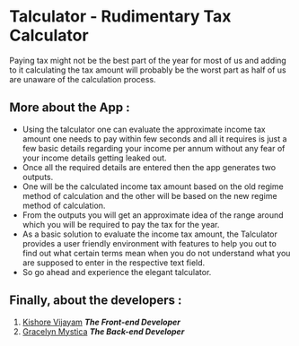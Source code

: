 # Talculator - Rudimentary Tax Calculator
Paying tax might not be the best part of the year for most of us and adding to it calculating the tax amount will probably be the worst part as half of us are unaware of the calculation process.
## More about the App :
- Using the talculator one can evaluate the approximate income tax amount one needs to pay within few seconds and all it requires is just a few basic details regarding your income per annum without any fear of your income details getting leaked out.
- Once all the required details are entered then the app generates two outputs.
- One will be the calculated income tax amount based on the old regime method of calculation and the other will be based on the new regime method of calculation.
- From the outputs you will get an approximate idea of the range around which you will be required to pay the tax for the year.
- As a basic solution to evaluate the income tax amount, the Talculator provides a user friendly environment with features to help you out to find out what certain terms mean when you do not understand what you are supposed to enter in the respective text field.
- So go ahead and experience the elegant talculator.
## Finally, about the developers :
1. [Kishore Vijayam](https://www.linkedin.com/in/kisvij2013/)  ***The Front-end Developer***
2. [Gracelyn Mystica](https://www.linkedin.com/in/gracelyn-mystica-a-37ba7a179)  ***The Back-end Developer***
